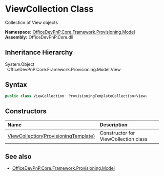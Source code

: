 # ViewCollection Class
 Collection of View objects   

**Namespace:** [OfficeDevPnP.Core.Framework.Provisioning.Model](OfficeDevPnP.Core.Framework.Provisioning.Model.md)  
**Assembly:** OfficeDevPnP.Core.dll  
## Inheritance Hierarchy
System.Object  
&ensp;OfficeDevPnP.Core.Framework.Provisioning.Model.View  
## Syntax
```C#
public class ViewCollection: ProvisioningTemplateCollection<View>
```
## Constructors
|**Name**|**Description**|
|:-----|:-----|
| [ViewCollection(ProvisioningTemplate)](OfficeDevPnP.Core.Framework.Provisioning.Model.ViewCollection.ctor1.md) | Constructor for ViewCollection class 
## See also
- [OfficeDevPnP.Core.Framework.Provisioning.Model](OfficeDevPnP.Core.Framework.Provisioning.Model.md)
